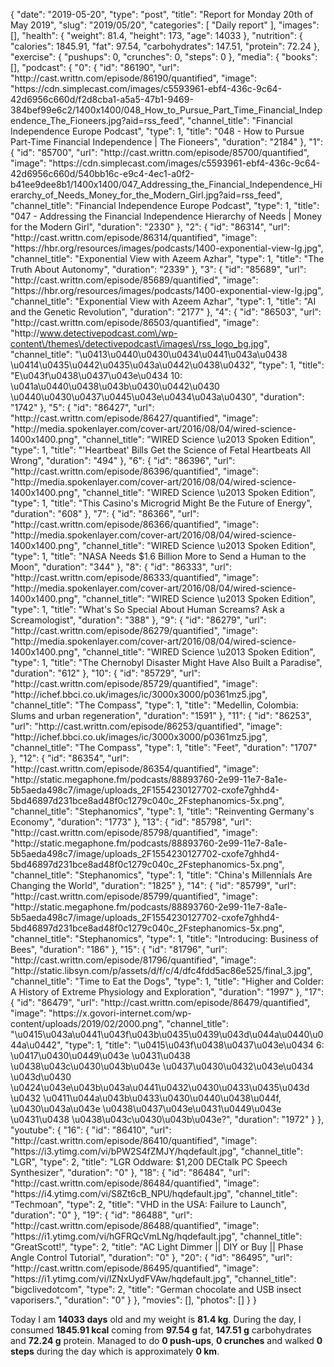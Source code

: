 {
    "date": "2019-05-20",
    "type": "post",
    "title": "Report for Monday 20th of May 2019",
    "slug": "2019\/05\/20",
    "categories": [
        "Daily report"
    ],
    "images": [],
    "health": {
        "weight": 81.4,
        "height": 173,
        "age": 14033
    },
    "nutrition": {
        "calories": 1845.91,
        "fat": 97.54,
        "carbohydrates": 147.51,
        "protein": 72.24
    },
    "exercise": {
        "pushups": 0,
        "crunches": 0,
        "steps": 0
    },
    "media": {
        "books": [],
        "podcast": {
            "0": {
                "id": "86190",
                "url": "http:\/\/cast.writtn.com\/episode\/86190\/quantified",
                "image": "https:\/\/cdn.simplecast.com\/images\/c5593961-ebf4-436c-9c64-42d6956c660d\/f2d8cba1-a5a5-47b1-9469-384bef99e6c2\/1400x1400\/048_How_to_Pursue_Part_Time_Financial_Independence_The_Fioneers.jpg?aid=rss_feed",
                "channel_title": "Financial Independence Europe Podcast",
                "type": 1,
                "title": "048 - How to Pursue Part-Time Financial Independence | The Fioneers",
                "duration": "2184"
            },
            "1": {
                "id": "85700",
                "url": "http:\/\/cast.writtn.com\/episode\/85700\/quantified",
                "image": "https:\/\/cdn.simplecast.com\/images\/c5593961-ebf4-436c-9c64-42d6956c660d\/540bb16c-e9c4-4ec1-a0f2-b41ee9dee8b1\/1400x1400\/047_Addressing_the_Financial_Independence_Hierarchy_of_Needs_Money_for_the_Modern_Girl.jpg?aid=rss_feed",
                "channel_title": "Financial Independence Europe Podcast",
                "type": 1,
                "title": "047 - Addressing the Financial Independence Hierarchy of Needs | Money for the Modern Girl",
                "duration": "2330"
            },
            "2": {
                "id": "86314",
                "url": "http:\/\/cast.writtn.com\/episode\/86314\/quantified",
                "image": "https:\/\/hbr.org\/resources\/images\/podcasts\/1400-exponential-view-lg.jpg",
                "channel_title": "Exponential View with Azeem Azhar",
                "type": 1,
                "title": "The Truth About Autonomy",
                "duration": "2339"
            },
            "3": {
                "id": "85689",
                "url": "http:\/\/cast.writtn.com\/episode\/85689\/quantified",
                "image": "https:\/\/hbr.org\/resources\/images\/podcasts\/1400-exponential-view-lg.jpg",
                "channel_title": "Exponential View with Azeem Azhar",
                "type": 1,
                "title": "AI and the Genetic Revolution",
                "duration": "2177"
            },
            "4": {
                "id": "86503",
                "url": "http:\/\/cast.writtn.com\/episode\/86503\/quantified",
                "image": "http:\/\/www.detectivepodcast.com\/wp-content\/themes\/detectivepodcast\/images\/rss_logo_bg.jpg",
                "channel_title": "\u0413\u0440\u0430\u0434\u0441\u043a\u0438 \u0414\u0435\u0442\u0435\u043a\u0442\u0438\u0432",
                "type": 1,
                "title": "E\u043f\u0438\u0437\u043e\u0434 10: \u041a\u0440\u0438\u043b\u0430\u0442\u0430 \u0440\u0430\u0437\u0445\u043e\u0434\u043a\u0430",
                "duration": "1742"
            },
            "5": {
                "id": "86427",
                "url": "http:\/\/cast.writtn.com\/episode\/86427\/quantified",
                "image": "http:\/\/media.spokenlayer.com\/cover-art\/2016\/08\/04\/wired-science-1400x1400.png",
                "channel_title": "WIRED Science \u2013 Spoken Edition",
                "type": 1,
                "title": "'Heartbeat' Bills Get the Science of Fetal Heartbeats All Wrong",
                "duration": "494"
            },
            "6": {
                "id": "86396",
                "url": "http:\/\/cast.writtn.com\/episode\/86396\/quantified",
                "image": "http:\/\/media.spokenlayer.com\/cover-art\/2016\/08\/04\/wired-science-1400x1400.png",
                "channel_title": "WIRED Science \u2013 Spoken Edition",
                "type": 1,
                "title": "This Casino's Microgrid Might Be the Future of Energy",
                "duration": "608"
            },
            "7": {
                "id": "86366",
                "url": "http:\/\/cast.writtn.com\/episode\/86366\/quantified",
                "image": "http:\/\/media.spokenlayer.com\/cover-art\/2016\/08\/04\/wired-science-1400x1400.png",
                "channel_title": "WIRED Science \u2013 Spoken Edition",
                "type": 1,
                "title": "NASA Needs $1.6 Billion More to Send a Human to the Moon",
                "duration": "344"
            },
            "8": {
                "id": "86333",
                "url": "http:\/\/cast.writtn.com\/episode\/86333\/quantified",
                "image": "http:\/\/media.spokenlayer.com\/cover-art\/2016\/08\/04\/wired-science-1400x1400.png",
                "channel_title": "WIRED Science \u2013 Spoken Edition",
                "type": 1,
                "title": "What's So Special About Human Screams? Ask a Screamologist",
                "duration": "388"
            },
            "9": {
                "id": "86279",
                "url": "http:\/\/cast.writtn.com\/episode\/86279\/quantified",
                "image": "http:\/\/media.spokenlayer.com\/cover-art\/2016\/08\/04\/wired-science-1400x1400.png",
                "channel_title": "WIRED Science \u2013 Spoken Edition",
                "type": 1,
                "title": "The Chernobyl Disaster Might Have Also Built a Paradise",
                "duration": "612"
            },
            "10": {
                "id": "85729",
                "url": "http:\/\/cast.writtn.com\/episode\/85729\/quantified",
                "image": "http:\/\/ichef.bbci.co.uk\/images\/ic\/3000x3000\/p0361mz5.jpg",
                "channel_title": "The Compass",
                "type": 1,
                "title": "Medellin, Colombia: Slums and urban regeneration",
                "duration": "1591"
            },
            "11": {
                "id": "86253",
                "url": "http:\/\/cast.writtn.com\/episode\/86253\/quantified",
                "image": "http:\/\/ichef.bbci.co.uk\/images\/ic\/3000x3000\/p0361mz5.jpg",
                "channel_title": "The Compass",
                "type": 1,
                "title": "Feet",
                "duration": "1707"
            },
            "12": {
                "id": "86354",
                "url": "http:\/\/cast.writtn.com\/episode\/86354\/quantified",
                "image": "http:\/\/static.megaphone.fm\/podcasts\/88893760-2e99-11e7-8a1e-5b5aeda498c7\/image\/uploads_2F1554230127702-cxofe7ghhd4-5bd46897d231bce8ad48f0c1279c040c_2Fstephanomics-5x.png",
                "channel_title": "Stephanomics",
                "type": 1,
                "title": "Reinventing Germany's Economy",
                "duration": "1773"
            },
            "13": {
                "id": "85798",
                "url": "http:\/\/cast.writtn.com\/episode\/85798\/quantified",
                "image": "http:\/\/static.megaphone.fm\/podcasts\/88893760-2e99-11e7-8a1e-5b5aeda498c7\/image\/uploads_2F1554230127702-cxofe7ghhd4-5bd46897d231bce8ad48f0c1279c040c_2Fstephanomics-5x.png",
                "channel_title": "Stephanomics",
                "type": 1,
                "title": "China's Millennials Are Changing the World",
                "duration": "1825"
            },
            "14": {
                "id": "85799",
                "url": "http:\/\/cast.writtn.com\/episode\/85799\/quantified",
                "image": "http:\/\/static.megaphone.fm\/podcasts\/88893760-2e99-11e7-8a1e-5b5aeda498c7\/image\/uploads_2F1554230127702-cxofe7ghhd4-5bd46897d231bce8ad48f0c1279c040c_2Fstephanomics-5x.png",
                "channel_title": "Stephanomics",
                "type": 1,
                "title": "Introducing: Business of Bees",
                "duration": "186"
            },
            "15": {
                "id": "81796",
                "url": "http:\/\/cast.writtn.com\/episode\/81796\/quantified",
                "image": "http:\/\/static.libsyn.com\/p\/assets\/d\/f\/c\/4\/dfc4fdd5ac86e525\/final_3.jpg",
                "channel_title": "Time to Eat the Dogs",
                "type": 1,
                "title": "Higher and Colder: A History of Extreme Physiology and Exploration",
                "duration": "1997"
            },
            "17": {
                "id": "86479",
                "url": "http:\/\/cast.writtn.com\/episode\/86479\/quantified",
                "image": "https:\/\/x.govori-internet.com\/wp-content\/uploads\/2019\/02\/2000.png",
                "channel_title": "\u0415\u043a\u0441\u043f\u043b\u0435\u0439\u043d\u044a\u0440\u044a\u0442",
                "type": 1,
                "title": "\u0415\u043f\u0438\u0437\u043e\u0434 6: \u0417\u0430\u0449\u043e \u0431\u0438 \u0438\u043c\u0430\u043b\u043e \u0437\u0430\u0432\u043e\u0434 \u043d\u0430 \u0424\u043e\u043b\u043a\u0441\u0432\u0430\u0433\u0435\u043d \u0432 \u0411\u044a\u043b\u0433\u0430\u0440\u0438\u044f, \u0430\u043a\u043e \u0438\u0437\u043e\u0431\u0449\u043e \u0431\u0438 \u0438\u043c\u0430\u043b\u043e?",
                "duration": "1972"
            }
        },
        "youtube": {
            "16": {
                "id": "86410",
                "url": "http:\/\/cast.writtn.com\/episode\/86410\/quantified",
                "image": "https:\/\/i3.ytimg.com\/vi\/bPW2S4fZMJY\/hqdefault.jpg",
                "channel_title": "LGR",
                "type": 2,
                "title": "LGR Oddware: $1,200 DECtalk PC Speech Synthesizer",
                "duration": "0"
            },
            "18": {
                "id": "86484",
                "url": "http:\/\/cast.writtn.com\/episode\/86484\/quantified",
                "image": "https:\/\/i4.ytimg.com\/vi\/S8Zt6cB_NPU\/hqdefault.jpg",
                "channel_title": "Techmoan",
                "type": 2,
                "title": "VHD in the USA: Failure to Launch",
                "duration": "0"
            },
            "19": {
                "id": "86488",
                "url": "http:\/\/cast.writtn.com\/episode\/86488\/quantified",
                "image": "https:\/\/i1.ytimg.com\/vi\/hGFRQcVmLNg\/hqdefault.jpg",
                "channel_title": "GreatScott!",
                "type": 2,
                "title": "AC Light Dimmer || DIY or Buy || Phase Angle Control Tutorial",
                "duration": "0"
            },
            "20": {
                "id": "86495",
                "url": "http:\/\/cast.writtn.com\/episode\/86495\/quantified",
                "image": "https:\/\/i1.ytimg.com\/vi\/lZNxUydFVAw\/hqdefault.jpg",
                "channel_title": "bigclivedotcom",
                "type": 2,
                "title": "German chocolate and USB insect vaporisers.",
                "duration": "0"
            }
        },
        "movies": [],
        "photos": []
    }
}

Today I am <strong>14033 days</strong> old and my weight is <strong>81.4 kg</strong>. During the day, I consumed <strong>1845.91 kcal</strong> coming from <strong>97.54 g</strong> fat, <strong>147.51 g</strong> carbohydrates and <strong>72.24 g</strong> protein. Managed to do <strong>0 push-ups</strong>, <strong>0 crunches</strong> and walked <strong>0 steps</strong> during the day which is approximately <strong>0 km</strong>.